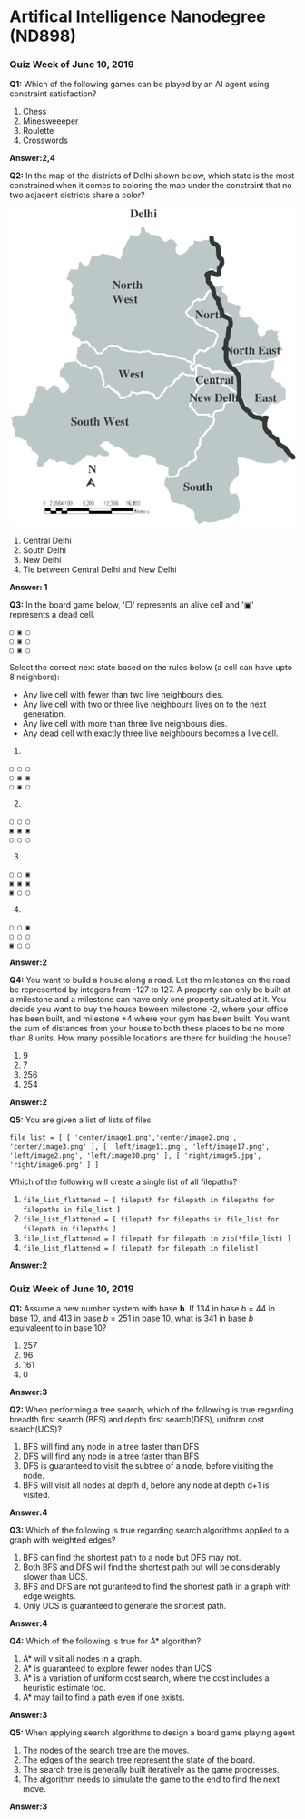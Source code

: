 # Artifical Intelligence Nanodegree (ND898)

### Quiz Week of June 10, 2019

**Q1:** Which of the following games can be played by an AI agent using constraint satisfaction?
1. Chess
2. Minesweeeper
3. Roulette
4. Crosswords

**Answer:2,4**

**Q2:** In the map of the districts of Delhi shown below, which state is the most constrained when it comes to coloring the map under the constraint that no two adjacent districts share a color?

![Delhi](map.png)

1. Central Delhi
2. South Delhi
3. New Delhi
4. Tie between Central Delhi and New Delhi

**Answer: 1**

**Q3:** In the board game below, '▢' represents an alive cell and '▣' represents a dead cell. 
```
▢ ▣ ▢
▢ ▣ ▢
▢ ▣ ▢
```
Select the correct next state based on the rules below (a cell can have upto 8 neighbors):

- Any live cell with fewer than two live neighbours dies.
- Any live cell with two or three live neighbours lives on to the next generation.
- Any live cell with more than three live neighbours dies.
- Any dead cell with exactly three live neighbours becomes a live cell.

1.
```
▢ ▢ ▢
▢ ▣ ▣
▢ ▣ ▢
```

2.

```
▢ ▢ ▢
▣ ▣ ▣
▢ ▢ ▢
```

3.

```
▢ ▢ ▣
▣ ▣ ▣
▣ ▢ ▢
```

4.

```
▢ ▢ ▣
▢ ▢ ▢
▣ ▢ ▢
```

**Answer:2**


**Q4:** You want to build a house along a road. Let the milestones on the road be represented by integers from -127 to 127. A property can only be built at a milestone and a milestone can have only one property situated at it. You decide you want to buy the house beween milestone -2, where your office has been built, and milestone +4 where your gym has been built. You want the sum of distances from your house to both these places to be no more than 8 units. How many possible locations are there for building the house?

1. 9
2. 7
3. 256
4. 254

**Answer:2**


**Q5:** You are given a list of lists of files:
```
file_list = [ [ 'center/image1.png','center/image2.png', 'center/image3.png' ], [ 'left/image11.png', 'left/image17.png', 'left/image2.png', 'left/image30.png' ], [ 'right/image5.jpg', 'right/image6.png' ] ]
```
Which of the following will create a single list of all filepaths?

1. `file_list_flattened = [ filepath for filepath in filepaths for filepaths in file_list ]`
2. `file_list_flattened = [ filepath for filepaths in file_list for filepath in filepaths ]`
3. `file_list_flattened = [ filepath for filepath in zip(*file_list) ]`
4. `file_list_flattened = [ filepath for filepath in filelist]`

**Answer:2**

### Quiz Week of June 10, 2019

**Q1:** Assume a new number system with base **b**. If 134 in base *b* = 44 in base 10, and 413 in base *b* = 251 in base 10, what is 341 in base *b* equivaleent to in base 10?

1. 257
2. 96
3. 161
4. 0

**Answer:3**

**Q2:** When performing a tree search, which of the following is true regarding breadth first search (BFS) and depth first search(DFS), uniform cost search(UCS)?

1. BFS will find any node in a tree faster than DFS
2. DFS will find any node in a tree faster than BFS
3. DFS is guaranteed to visit the subtree of a node, before visiting the node.
4. BFS will visit all nodes at depth d, before any node at depth d+1 is visited.

**Answer:4**

**Q3:** Which of the following is true regarding search algorithms applied to a graph with weighted edges?

1. BFS can find the shortest path to a node but DFS may not.
2. Both BFS and DFS will find the shortest path but will be considerably slower than UCS.
3. BFS and DFS are not guranteed to find the shortest path in a graph with edge weights.
4. Only UCS is guaranteed to generate the shortest path.

**Answer:4**

**Q4:** Which of the following is true for A* algorithm?

1. A* will visit all nodes in a graph.
2. A* is guaranteed to explore fewer nodes than UCS
3. A* is a variation of uniform cost search, where the cost includes a heuristic estimate too.
4. A* may fail to find a path even if one exists.

**Answer:3**

**Q5:** When applying search algorithms to design a board game playing agent

1. The nodes of the search tree are the moves.
2. The edges of the search tree represent the state of the board.
3. The search tree is generally built iteratively as the game progresses.
4. The algorithm needs to simulate the game to the end to find the next move.

**Answer:3**


